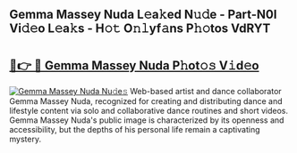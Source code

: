 ## Gemma Massey Nuda L𝚎a𝚔ed N𝚞𝚍e - Part-N0l Vi𝚍𝚎o L𝚎a𝚔s - H𝚘𝚝 O𝚗𝚕yf𝚊ns P𝚑𝚘tos VdRYT

# <h2><a href="http://kf3wqcc.oniu.top/?m=Gemma+Massey+Nuda">🔗👉 🔴 Gemma Massey Nuda P𝚑ot𝚘𝚜 V𝚒d𝚎o</a></h2>

[![Gemma Massey Nuda Nu𝚍e𝚜](https://i.imgur.com/0qMVB7G.gif)](http://kf3wqcc.oniu.top/?m=Gemma+Massey+Nuda)
Web-based artist and dance collaborator Gemma Massey Nuda, recognized for creating and distributing dance and lifestyle content via solo and collaborative dance routines and short videos. Gemma Massey Nuda's public image is characterized by its openness and accessibility, but the depths of his personal life remain a captivating mystery.  

